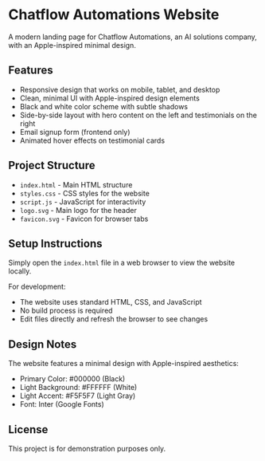 # Chatflow Automations Website

A modern landing page for Chatflow Automations, an AI solutions company, with an Apple-inspired minimal design.

## Features

- Responsive design that works on mobile, tablet, and desktop
- Clean, minimal UI with Apple-inspired design elements
- Black and white color scheme with subtle shadows
- Side-by-side layout with hero content on the left and testimonials on the right
- Email signup form (frontend only)
- Animated hover effects on testimonial cards

## Project Structure

- `index.html` - Main HTML structure
- `styles.css` - CSS styles for the website
- `script.js` - JavaScript for interactivity
- `logo.svg` - Main logo for the header
- `favicon.svg` - Favicon for browser tabs

## Setup Instructions

Simply open the `index.html` file in a web browser to view the website locally.

For development:
- The website uses standard HTML, CSS, and JavaScript
- No build process is required
- Edit files directly and refresh the browser to see changes

## Design Notes

The website features a minimal design with Apple-inspired aesthetics:
- Primary Color: #000000 (Black)
- Light Background: #FFFFFF (White)
- Light Accent: #F5F5F7 (Light Gray)
- Font: Inter (Google Fonts)

## License

This project is for demonstration purposes only.  